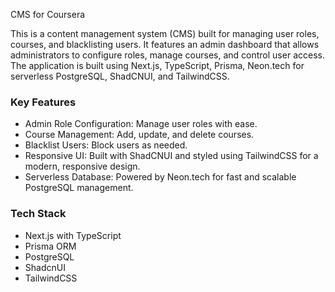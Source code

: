 CMS for Coursera

This is a content management system (CMS) built for managing user roles, courses, and blacklisting users. It features an admin dashboard that allows administrators to configure roles, manage courses, and control user access. The application is built using Next.js, TypeScript, Prisma, Neon.tech for serverless PostgreSQL, ShadCNUI, and TailwindCSS.

### Key Features
- Admin Role Configuration: Manage user roles with ease.
- Course Management: Add, update, and delete courses.
- Blacklist Users: Block users as needed.
- Responsive UI: Built with ShadCNUI and styled using TailwindCSS for a modern, responsive design.
- Serverless Database: Powered by Neon.tech for fast and scalable PostgreSQL management.

### Tech Stack
- Next.js with TypeScript
- Prisma ORM
- PostgreSQL
- ShadcnUI
- TailwindCSS